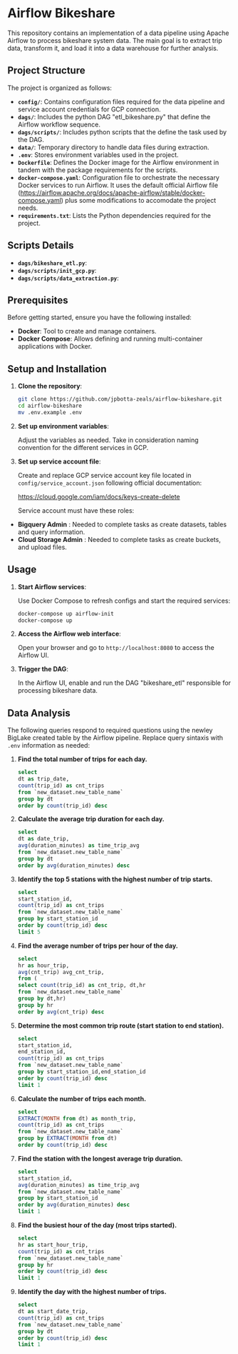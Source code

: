 # Airflow Bikeshare

This repository contains an implementation of a data pipeline using Apache Airflow to process bikeshare system data. 
The main goal is to extract trip data, transform it, and load it into a data warehouse for further analysis.

## Project Structure

The project is organized as follows:

- **`config/`**: Contains configuration files required for the data pipeline and service account credentials for GCP connection.  
- **`dags/`**: Includes the python DAG "etl_bikeshare.py" that define the Airflow workflow sequence.  
- **`dags/scripts/`**: Includes python scripts that the define the task used by the DAG.  
- **`data/`**: Temporary directory to handle data files during extraction.
- **`.env`**: Stores environment variables used in the project.  
- **`Dockerfile`**: Defines the Docker image for the Airflow environment in tandem with the package requirements for the scripts.  
- **`docker-compose.yaml`**: Configuration file to orchestrate the necessary Docker services to run Airflow. It uses the default official Airflow file (https://airflow.apache.org/docs/apache-airflow/stable/docker-compose.yaml) plus some modifications to accomodate the project needs.
- **`requirements.txt`**: Lists the Python dependencies required for the project.  

## Scripts Details

- **`dags/bikeshare_etl.py`**:
- **`dags/scripts/init_gcp.py`**:
- **`dags/scripts/data_extraction.py`**:

## Prerequisites

Before getting started, ensure you have the following installed:

- **Docker**: Tool to create and manage containers.  
- **Docker Compose**: Allows defining and running multi-container applications with Docker.  

## Setup and Installation

1. **Clone the repository**:

   ```bash
   git clone https://github.com/jpbotta-zeals/airflow-bikeshare.git
   cd airflow-bikeshare
   mv .env.example .env
   ```

2. **Set up environment variables**:

   Adjust the variables as needed. Take in consideration naming convention for the different services in GCP.

3. **Set up service account file**:

   Create and replace GCP service account key file located in `config/service_account.json` following official documentation:
   
   https://cloud.google.com/iam/docs/keys-create-delete
   
   Service account must have these roles:
   
- **Bigquery Admin** : Needed to complete tasks as create datasets, tables and query information.
- **Cloud Storage Admin** : Needed to complete tasks as create buckets, and upload files.

## Usage

1. **Start Airflow services**:

   Use Docker Compose to refresh configs and start the required services:

   ```bash
   docker-compose up airflow-init
   docker-compose up
   ```

2. **Access the Airflow web interface**:

   Open your browser and go to `http://localhost:8080` to access the Airflow UI.

3. **Trigger the DAG**:

   In the Airflow UI, enable and run the DAG "bikeshare_etl" responsible for processing bikeshare data.

## Data Analysis

The following queries respond to required questions using the newley BigLake created table by the Airflow pipeline. Replace query sintaxis with `.env` information as needed:

1. **Find the total number of trips for each day.**

	```sql
    select 
    dt as trip_date, 
    count(trip_id) as cnt_trips 
    from `new_dataset.new_table_name`
    group by dt
    order by count(trip_id) desc
	```

2. **Calculate the average trip duration for each day.**

	```sql
	select 
    dt as date_trip, 
    avg(duration_minutes) as time_trip_avg
    from `new_dataset.new_table_name`
    group by dt
    order by avg(duration_minutes) desc
	```

3. **Identify the top 5 stations with the highest number of trip starts.**

	```sql
    select 
    start_station_id,
    count(trip_id) as cnt_trips
    from `new_dataset.new_table_name`
    group by start_station_id
    order by count(trip_id) desc
    limit 5
	```

4. **Find the average number of trips per hour of the day.**

	```sql
    select 
    hr as hour_trip,
    avg(cnt_trip) avg_cnt_trip, 
    from (
    select count(trip_id) as cnt_trip, dt,hr 
    from `new_dataset.new_table_name`
    group by dt,hr)
    group by hr
    order by avg(cnt_trip) desc
	```

5. **Determine the most common trip route (start station to end station).**

	```sql
    select 
    start_station_id,
    end_station_id,
    count(trip_id) as cnt_trips
    from `new_dataset.new_table_name`
    group by start_station_id,end_station_id
    order by count(trip_id) desc
    limit 1
	```

6. **Calculate the number of trips each month.**

	```sql
	select 
    EXTRACT(MONTH from dt) as month_trip,
    count(trip_id) as cnt_trips
    from `new_dataset.new_table_name`
    group by EXTRACT(MONTH from dt)
    order by count(trip_id) desc
	```

7. **Find the station with the longest average trip duration.**

	```sql
	select 
    start_station_id,
    avg(duration_minutes) as time_trip_avg
    from `new_dataset.new_table_name`
    group by start_station_id
    order by avg(duration_minutes) desc
    limit 1
	```

8. **Find the busiest hour of the day (most trips started).**

	```sql
	select 
    hr as start_hour_trip,
    count(trip_id) as cnt_trips
    from `new_dataset.new_table_name`
    group by hr
    order by count(trip_id) desc
    limit 1
	```

9. **Identify the day with the highest number of trips.**

	```sql
	select 
    dt as start_date_trip,
    count(trip_id) as cnt_trips
    from `new_dataset.new_table_name`
    group by dt
    order by count(trip_id) desc
    limit 1
	```